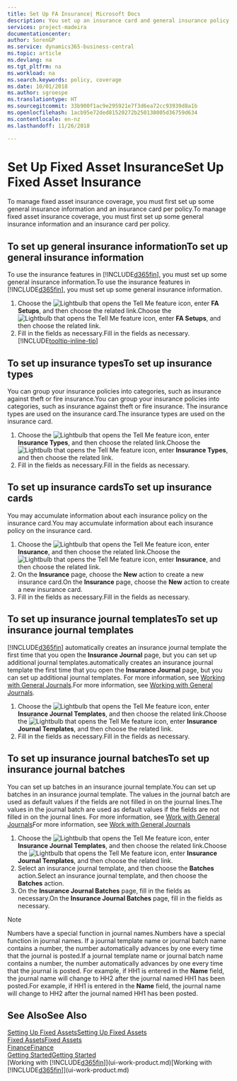 ```yaml
---
title: Set Up FA Insurance| Microsoft Docs
description: You set up an insurance card and general insurance policy information to manage fixed asset insurance coverage.
services: project-madeira
documentationcenter: 
author: SorenGP
ms.service: dynamics365-business-central
ms.topic: article
ms.devlang: na
ms.tgt_pltfrm: na
ms.workload: na
ms.search.keywords: policy, coverage
ms.date: 10/01/2018
ms.author: sgroespe
ms.translationtype: HT
ms.sourcegitcommit: 33b900f1ac9e295921e7f3d6ea72cc93939d8a1b
ms.openlocfilehash: 1acb95e72ded81520272b250138005d36759d634
ms.contentlocale: en-nz
ms.lasthandoff: 11/26/2018

---
```

# <a name="set-up-fixed-asset-insurance"></a><span data-ttu-id="b8b58-103">Set Up Fixed Asset Insurance</span><span class="sxs-lookup"><span data-stu-id="b8b58-103">Set Up Fixed Asset Insurance</span></span>
<span data-ttu-id="b8b58-104">To manage fixed asset insurance coverage, you must first set up some general insurance information and an insurance card per policy.</span><span class="sxs-lookup"><span data-stu-id="b8b58-104">To manage fixed asset insurance coverage, you must first set up some general insurance information and an insurance card per policy.</span></span>

## <a name="to-set-up-general-insurance-information"></a><span data-ttu-id="b8b58-105">To set up general insurance information</span><span class="sxs-lookup"><span data-stu-id="b8b58-105">To set up general insurance information</span></span>
<span data-ttu-id="b8b58-106">To use the insurance features in [!INCLUDE[d365fin](includes/d365fin_md.md)], you must set up some general insurance information.</span><span class="sxs-lookup"><span data-stu-id="b8b58-106">To use the insurance features in [!INCLUDE[d365fin](includes/d365fin_md.md)], you must set up some general insurance information.</span></span>  

1. <span data-ttu-id="b8b58-107">Choose the ![Lightbulb that opens the Tell Me feature](media/ui-search/search_small.png "Tell me what you want to do") icon, enter **FA Setups**, and then choose the related link.</span><span class="sxs-lookup"><span data-stu-id="b8b58-107">Choose the ![Lightbulb that opens the Tell Me feature](media/ui-search/search_small.png "Tell me what you want to do") icon, enter **FA Setups**, and then choose the related link.</span></span>  
2. <span data-ttu-id="b8b58-108">Fill in the fields as necessary.</span><span class="sxs-lookup"><span data-stu-id="b8b58-108">Fill in the fields as necessary.</span></span> [!INCLUDE[tooltip-inline-tip](includes/tooltip-inline-tip_md.md)]  

## <a name="to-set-up-insurance-types"></a><span data-ttu-id="b8b58-109">To set up insurance types</span><span class="sxs-lookup"><span data-stu-id="b8b58-109">To set up insurance types</span></span>
<span data-ttu-id="b8b58-110">You can group your insurance policies into categories, such as insurance against theft or fire insurance.</span><span class="sxs-lookup"><span data-stu-id="b8b58-110">You can group your insurance policies into categories, such as insurance against theft or fire insurance.</span></span> <span data-ttu-id="b8b58-111">The insurance types are used on the insurance card.</span><span class="sxs-lookup"><span data-stu-id="b8b58-111">The insurance types are used on the insurance card.</span></span>

1. <span data-ttu-id="b8b58-112">Choose the ![Lightbulb that opens the Tell Me feature](media/ui-search/search_small.png "Tell me what you want to do") icon, enter **Insurance Types**, and then choose the related link.</span><span class="sxs-lookup"><span data-stu-id="b8b58-112">Choose the ![Lightbulb that opens the Tell Me feature](media/ui-search/search_small.png "Tell me what you want to do") icon, enter **Insurance Types**, and then choose the related link.</span></span>  
2. <span data-ttu-id="b8b58-113">Fill in the fields as necessary.</span><span class="sxs-lookup"><span data-stu-id="b8b58-113">Fill in the fields as necessary.</span></span>

## <a name="to-set-up-insurance-cards"></a><span data-ttu-id="b8b58-114">To set up insurance cards</span><span class="sxs-lookup"><span data-stu-id="b8b58-114">To set up insurance cards</span></span>
<span data-ttu-id="b8b58-115">You may accumulate information about each insurance policy on the insurance card.</span><span class="sxs-lookup"><span data-stu-id="b8b58-115">You may accumulate information about each insurance policy on the insurance card.</span></span>  

1. <span data-ttu-id="b8b58-116">Choose the ![Lightbulb that opens the Tell Me feature](media/ui-search/search_small.png "Tell me what you want to do") icon, enter **Insurance**, and then choose the related link.</span><span class="sxs-lookup"><span data-stu-id="b8b58-116">Choose the ![Lightbulb that opens the Tell Me feature](media/ui-search/search_small.png "Tell me what you want to do") icon, enter **Insurance**, and then choose the related link.</span></span>  
2. <span data-ttu-id="b8b58-117">On the **Insurance** page, choose the **New** action to create a  new insurance card.</span><span class="sxs-lookup"><span data-stu-id="b8b58-117">On the **Insurance** page, choose the **New** action to create a  new insurance card.</span></span>  
3. <span data-ttu-id="b8b58-118">Fill in the fields as necessary.</span><span class="sxs-lookup"><span data-stu-id="b8b58-118">Fill in the fields as necessary.</span></span>

## <a name="to-set-up-insurance-journal-templates"></a><span data-ttu-id="b8b58-119">To set up insurance journal templates</span><span class="sxs-lookup"><span data-stu-id="b8b58-119">To set up insurance journal templates</span></span>
[!INCLUDE[d365fin](includes/d365fin_md.md)] <span data-ttu-id="b8b58-120">automatically creates an insurance journal template the first time that you open the **Insurance Journal** page, but you can set up additional journal templates.</span><span class="sxs-lookup"><span data-stu-id="b8b58-120">automatically creates an insurance journal template the first time that you open the **Insurance Journal** page, but you can set up additional journal templates.</span></span> <span data-ttu-id="b8b58-121">For more information, see [Working with General Journals](ui-work-general-journals.md).</span><span class="sxs-lookup"><span data-stu-id="b8b58-121">For more information, see [Working with General Journals](ui-work-general-journals.md).</span></span>  

1. <span data-ttu-id="b8b58-122">Choose the ![Lightbulb that opens the Tell Me feature](media/ui-search/search_small.png "Tell me what you want to do") icon, enter **Insurance Journal Templates**, and then choose the related link.</span><span class="sxs-lookup"><span data-stu-id="b8b58-122">Choose the ![Lightbulb that opens the Tell Me feature](media/ui-search/search_small.png "Tell me what you want to do") icon, enter **Insurance Journal Templates**, and then choose the related link.</span></span>  
2. <span data-ttu-id="b8b58-123">Fill in the fields as necessary.</span><span class="sxs-lookup"><span data-stu-id="b8b58-123">Fill in the fields as necessary.</span></span>

## <a name="to-set-up-insurance-journal-batches"></a><span data-ttu-id="b8b58-124">To set up insurance journal batches</span><span class="sxs-lookup"><span data-stu-id="b8b58-124">To set up insurance journal batches</span></span>
<span data-ttu-id="b8b58-125">You can set up batches in an insurance journal template.</span><span class="sxs-lookup"><span data-stu-id="b8b58-125">You can set up batches in an insurance journal template.</span></span> <span data-ttu-id="b8b58-126">The values in the journal batch are used as default values if the fields are not filled in on the journal lines.</span><span class="sxs-lookup"><span data-stu-id="b8b58-126">The values in the journal batch are used as default values if the fields are not filled in on the journal lines.</span></span> <span data-ttu-id="b8b58-127">For more information, see [Work with General Journals](ui-work-general-journals.md)</span><span class="sxs-lookup"><span data-stu-id="b8b58-127">For more information, see [Work with General Journals](ui-work-general-journals.md)</span></span>  

1. <span data-ttu-id="b8b58-128">Choose the ![Lightbulb that opens the Tell Me feature](media/ui-search/search_small.png "Tell me what you want to do") icon, enter **Insurance Journal Templates**, and then choose the related link.</span><span class="sxs-lookup"><span data-stu-id="b8b58-128">Choose the ![Lightbulb that opens the Tell Me feature](media/ui-search/search_small.png "Tell me what you want to do") icon, enter **Insurance Journal Templates**, and then choose the related link.</span></span>  
2. <span data-ttu-id="b8b58-129">Select an insurance journal template, and then choose the **Batches** action.</span><span class="sxs-lookup"><span data-stu-id="b8b58-129">Select an insurance journal template, and then choose the **Batches** action.</span></span>
3. <span data-ttu-id="b8b58-130">On the **Insurance Journal Batches** page, fill in the fields as necessary.</span><span class="sxs-lookup"><span data-stu-id="b8b58-130">On the **Insurance Journal Batches** page, fill in the fields as necessary.</span></span>

> [!NOTE]  
>   <span data-ttu-id="b8b58-131">Numbers have a special function in journal names.</span><span class="sxs-lookup"><span data-stu-id="b8b58-131">Numbers have a special function in journal names.</span></span> <span data-ttu-id="b8b58-132">If a journal template name or journal batch name contains a number, the number automatically advances by one every time that the journal is posted.</span><span class="sxs-lookup"><span data-stu-id="b8b58-132">If a journal template name or journal batch name contains a number, the number automatically advances by one every time that the journal is posted.</span></span> <span data-ttu-id="b8b58-133">For example, if HH1 is entered in the **Name** field, the journal name will change to HH2 after the journal named HH1 has been posted.</span><span class="sxs-lookup"><span data-stu-id="b8b58-133">For example, if HH1 is entered in the **Name** field, the journal name will change to HH2 after the journal named HH1 has been posted.</span></span>

## <a name="see-also"></a><span data-ttu-id="b8b58-134">See Also</span><span class="sxs-lookup"><span data-stu-id="b8b58-134">See Also</span></span>
[<span data-ttu-id="b8b58-135">Setting Up Fixed Assets</span><span class="sxs-lookup"><span data-stu-id="b8b58-135">Setting Up Fixed Assets</span></span>](fa-setup.md)  
[<span data-ttu-id="b8b58-136">Fixed Assets</span><span class="sxs-lookup"><span data-stu-id="b8b58-136">Fixed Assets</span></span>](fa-manage.md)  
[<span data-ttu-id="b8b58-137">Finance</span><span class="sxs-lookup"><span data-stu-id="b8b58-137">Finance</span></span>](finance.md)  
[<span data-ttu-id="b8b58-138">Getting Started</span><span class="sxs-lookup"><span data-stu-id="b8b58-138">Getting Started</span></span>](product-get-started.md)  
<span data-ttu-id="b8b58-139">[Working with [!INCLUDE[d365fin](includes/d365fin_md.md)]](ui-work-product.md)</span><span class="sxs-lookup"><span data-stu-id="b8b58-139">[Working with [!INCLUDE[d365fin](includes/d365fin_md.md)]](ui-work-product.md)</span></span>

